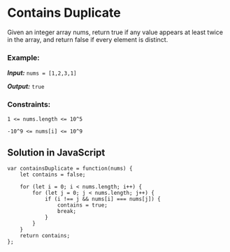 # Contains Duplicate

Given an integer array nums, return true if any value appears at least twice in the array, and return false if every element is distinct.

### Example:

**_Input:_** `nums = [1,2,3,1]`

**_Output:_** `true`

### Constraints:

`1 <= nums.length <= 10^5`

`-10^9 <= nums[i] <= 10^9`

## Solution in JavaScript

```
var containsDuplicate = function(nums) {
    let contains = false;

    for (let i = 0; i < nums.length; i++) {
        for (let j = 0; j < nums.length; j++) {
            if (i !== j && nums[i] === nums[j]) {
                contains = true;
                break;
            }
        }
    }
    return contains;
};
```
